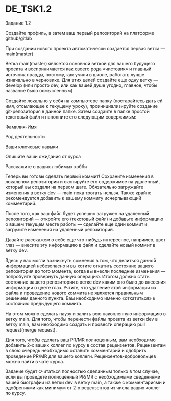 # DE_TSK1.2
Задание 1.2


Создайте профиль, а затем ваш первый репозиторий на платформе github/gitlab

При создании нового проекта автоматически создается первая ветка  — main(master)

Ветка main(master)  является основной веткой для вашего будущего проекта и воспринимается как своего рода «чистовик» и главный источник правды, поэтому, как учили в школе, работать лучше изначально в черновике. Для этих целей создайте еще одну ветку  — develop (или просто dev, или как вашей душе угодно, главное, чтобы название было осмысленным)

Создайте локально у себя на компьютере папку (постарайтесь дать ей имя, отсылающее к текущему уроку), проинициализируйте создание git-репозитория в данной папке. Затем создайте в папке простой текстовый файл и наполните его следующим содержимым:

Фамилия-Имя

Род деятельности

Ваши ключевые навыки

Опишите ваши ожидания от курса

Расскажите о ваших любимых хобби

Теперь вы готовы сделать первый коммит! Сохраните изменения в локальном репозитории и скопируйте его содержимое на удаленный, который вы создали на первом шаге. Обязательно загружайте изменения в ветку dev  — main пока трогать нельзя. Также крайне рекомендуется добавить к вашему коммиту исчерпывающий комментарий.

После того, как ваш файл будет успешно загружен на удаленный репозиторий  — откройте его (текстовый файл) и добавьте информацию о вашем текущем месте работы  — сделайте еще один коммит и загрузите изменения на удаленный репозиторий.

Давайте расскажем о себе еще что-нибудь интересное, например, цвет глаз  — внесите эту информацию в файл и сделайте новый коммит в ветку dev.

Здесь у вас могли возникнуть сомнения в том, что делиться данной информацией небезопасно и вы хотите откатить состояние вашего репозитория до того момента, когда вы внесли последние изменения  — попробуйте провернуть данную операцию. Итогом должно стать состояние вашего репозитория в ветке dev каким оно было до внесения информации о цвете глаз. Учтите, что удаление этой информации из файла и проведение нового коммита не является правильным решением данного пункта. Вам необходимо именно «откатиться» к состоянию предыдущего коммита.  

На этом можно сделать паузу и залить всю накопленную информацию в ветку main. Для того, чтобы перенести файлы проекта из ветки dev в ветку main, вам необходимо создать и провести операцию pull request(merge request).

Для того, чтобы сделать ваш PR/MR полноценным, вам необходимо добавить 2-х ваших коллег по курсу в состав рецензентов. Рецензентам в свою очередь необходимо оставить комментарий и одобрить проведение PR/MR для вашего коллеги. Рецензентов-добровольцев можно найти в чате курса.  

Задание будет считаться полностью сделанным только в том случае, если вы проведете полноценный PR/MR с необходимыми сведениями вашей биографии из ветки dev в ветку main, а также с комментариями и одобрениями как минимум от 2-х рецензентов из числа ваших коллег по курсу.
